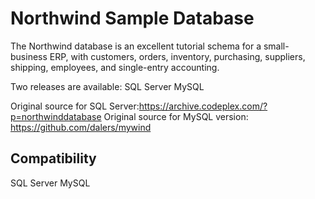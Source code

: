 # Northwind Sample Database

The Northwind database is an excellent tutorial schema for a small-business ERP, with customers, orders, inventory, purchasing, suppliers, shipping, employees, and single-entry accounting.

Two releases are available:
SQL Server
MySQL

Original source for SQL Server:https://archive.codeplex.com/?p=northwinddatabase
Original source for MySQL version: https://github.com/dalers/mywind

## Compatibility
SQL Server
MySQL